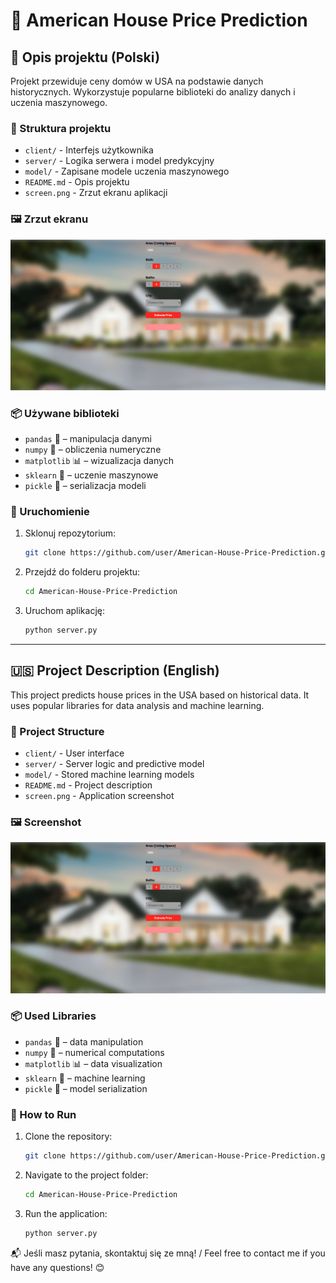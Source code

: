# 🏡 American House Price Prediction

## 📌 Opis projektu (Polski)
Projekt przewiduje ceny domów w USA na podstawie danych historycznych. Wykorzystuje popularne biblioteki do analizy danych i uczenia maszynowego.

### 📂 Struktura projektu
- `client/` - Interfejs użytkownika
- `server/` - Logika serwera i model predykcyjny
- `model/` - Zapisane modele uczenia maszynowego
- `README.md` - Opis projektu
- `screen.png` - Zrzut ekranu aplikacji

### 🖼️ Zrzut ekranu
![Screenshot](screen.png)

### 📦 Używane biblioteki
- `pandas` 🐼 – manipulacja danymi
- `numpy` 🔢 – obliczenia numeryczne
- `matplotlib` 📊 – wizualizacja danych
- `sklearn` 🤖 – uczenie maszynowe
- `pickle` 🥒 – serializacja modeli

### 🚀 Uruchomienie
1. Sklonuj repozytorium:
   ```bash
   git clone https://github.com/user/American-House-Price-Prediction.git
   ```
2. Przejdź do folderu projektu:
   ```bash
   cd American-House-Price-Prediction
   ```
3. Uruchom aplikację:
   ```bash
   python server.py
   ```

---

## 🇺🇸 Project Description (English)
This project predicts house prices in the USA based on historical data. It uses popular libraries for data analysis and machine learning.

### 📂 Project Structure
- `client/` - User interface
- `server/` - Server logic and predictive model
- `model/` - Stored machine learning models
- `README.md` - Project description
- `screen.png` - Application screenshot

### 🖼️ Screenshot
![Screenshot](screen.png)

### 📦 Used Libraries
- `pandas` 🐼 – data manipulation
- `numpy` 🔢 – numerical computations
- `matplotlib` 📊 – data visualization
- `sklearn` 🤖 – machine learning
- `pickle` 🥒 – model serialization

### 🚀 How to Run
1. Clone the repository:
   ```bash
   git clone https://github.com/user/American-House-Price-Prediction.git
   ```
2. Navigate to the project folder:
   ```bash
   cd American-House-Price-Prediction
   ```
3. Run the application:
   ```bash
   python server.py
   ```

📬 Jeśli masz pytania, skontaktuj się ze mną! / Feel free to contact me if you have any questions! 😊

